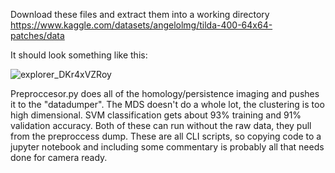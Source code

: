 Download these files and extract them into a working directory https://www.kaggle.com/datasets/angelolmg/tilda-400-64x64-patches/data 

It should look something like this:

![explorer_DKr4xVZRoy](https://github.com/theBombfly/TDA_Project/assets/79114060/4e8022af-c7cb-4d75-8ae8-ca0959dfa36c)


Preproccesor.py does all of the homology/persistence imaging and pushes it to the "datadumper". The MDS doesn't do a whole lot, the clustering is
too high dimensional. SVM classification gets about 93% training and 91% validation accuracy. Both of these can run without the raw data, they 
pull from the preproccess dump. These are all CLI scripts, so copying code to a jupyter notebook and including some commentary is probably all
that needs done for camera ready.
